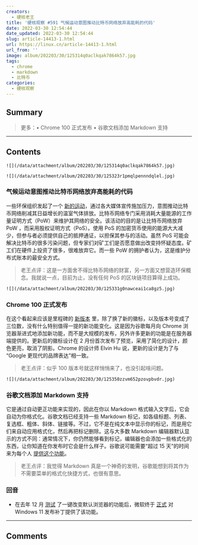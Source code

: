 ```yaml
---
creators:
  - 硬核老王
title: '硬核观察 #591 气候运动意图推动比特币网络放弃高能耗的代码'
date: 2022-03-30 12:54:44
date_updated: 2022-03-30 12:54:44
slug: article-14413-1.html
url: https://linux.cn/article-14413-1.html
url_from: ''
image: album/202203/30/125314q0aclkqak7864k57.jpg
tags:
  - chrome
  - markdown
  - 比特币
categories:
  - 硬核观察
---
```


## Summary

> 更多：• Chrome 100 正式发布 • 谷歌文档添加 Markdown 支持

***

<!-- more -->

## Contents

`![](/data/attachment/album/202203/30/125314q0aclkqak7864k57.jpg)`

`![](/data/attachment/album/202203/30/125323r1pmqlpennndqlel.jpg)`

### 气候运动意图推动比特币网络放弃高能耗的代码

一些环保组织发起了一个 [新的运动](https://www.theverge.com/2022/3/29/22999715/climate-change-bitcoin-drop-energy-hungry-software-code-proof-of-work)，通过各大媒体宣传施加压力，意图推动比特币网络削减其日益增长的温室气体排放。比特币网络专门采用消耗大量能源的工作量证明方式（PoW）来维护其网络的安全。该活动的目的是让比特币网络放弃 PoW ，而采用股权证明方式（PoS）。使用 PoS 的加密货币使用的能源大大减少，但参与者必须提供自己的抵押通证，以担保其参与的活动。虽然 PoS 可能会解决比特币的很多污染问题，但专家们对矿工们是否愿意做出改变持怀疑态度。矿工们在硬件上投资了很多，很难放弃它。而一些 PoW 的拥护者认为，这是维护分布式账本的最安全方式。

> 
> 老王点评：这是一方面舍不得比特币网络的财富，另一方面又想营造环保概念。我就说一点，目前为止，没有任何 PoS 的区块链项目算得上成功。
> 
> 
> 

`![](/data/attachment/album/202203/30/125331g0nawceai1ca8gz5.jpg)`

### Chrome 100 正式发布

在这个看起来应该是里程碑的 [新版本](https://chromereleases.googleblog.com/2022/03/stable-channel-update-for-desktop_29.html) 里，除了换了新的徽标，以及版本号变成了三位数，没有什么特别值得一提的新功能变化。这是因为谷歌每月向 Chrome 浏览器渐进式地添加新功能，而不是大规模的发布，另外许多更新的功能是在服务器端提供的。更新后的徽标设计在 2 月份首次发布了预览，采用了简化的设计，颜色更亮，取消了阴影。Chrome 的设计师 Elvin Hu 说，更新的设计是为了与 “Google 更现代的品牌表达”相一致。

> 
> 老王点评：似乎 100 版本号就这样悄悄来了，也没引起啥问题。
> 
> 
> 

`![](/data/attachment/album/202203/30/125350zzvm652pzovpbvdr.jpg)`

### 谷歌文档添加 Markdown 支持

它是通过自动更正功能来实现的，因此在你以 Markdown 格式输入文字后，它会自动为你格式化。谷歌文档已经支持一些 Markdown 标记，如各级标题、列表、复选框、粗体、斜体、链接等。不过，它不是在纯文本中显示你的标记，而是用它们来自动应用格式化，然后再把标记删除。这与大多数 Markdown 编辑器默认显示的方式不同：通常情况下，你仍然能够看到标记，编辑器也会添加一些格式化的东西，让你知道在你发布时它会是什么样子。谷歌说可能需要“超过 15 天”的时间来为每个人 [提供这个功能](https://www.theverge.com/2022/3/29/23002138/google-docs-markdown-support-formatting-update)。

> 
> 老王点评：我觉得 Markdown 真是一个神奇的发明，谷歌能想到将其作为不需要菜单的格式化快捷方式，也很有意思。
> 
> 
> 

### 回音

* 在去年 12 月 [测试](https://linux.cn/article-14049-1.html) 了一键改变默认浏览器的功能后，微软终于 [正式](https://www.theverge.com/2022/3/29/23001277/microsoft-windows-11-default-browser-new-options) 对 Windows 11 发布补丁提供了该功能。

***

## Comments
